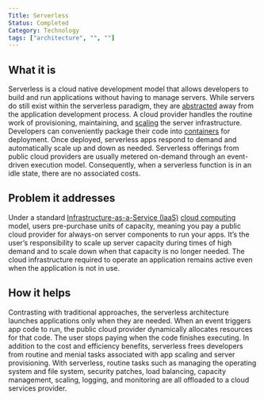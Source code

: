 ```yaml
---
Title: Serverless
Status: Completed
Category: Technology
tags: ["architecture", "", ""]
---
```


## What it is

Serverless is a cloud native development model that allows developers to 
build and run applications without having to manage servers. 
While servers do still exist within the serverless paradigm, they are [abstracted](/abstraction/) away from the application development process.
A cloud provider handles the routine work of provisioning, maintaining, and [scaling](/scalability/) the server infrastructure. 
Developers can conveniently package their code into [containers](/container/) for deployment.
Once deployed, serverless apps respond to demand and automatically scale up and down as needed. 
Serverless offerings from public cloud providers are usually metered on-demand through an event-driven execution model. 
Consequently, when a serverless function is in an idle state, there are no associated costs.

## Problem it addresses

Under a standard [Infrastructure-as-a-Service (IaaS)](/infrastructure-as-a-service/) [cloud computing](/cloud-computing/) model, 
users pre-purchase units of capacity, meaning you pay a public cloud provider for always-on server components to run your apps. 
It’s the user’s responsibility to scale up server capacity during times of high demand and 
to scale down when that capacity is no longer needed. 
The cloud infrastructure required to operate an application remains active even when the application is not in use.

## How it helps

Contrasting with traditional approaches, the serverless architecture launches applications only when they are needed. 
When an event triggers app code to run, the public cloud provider dynamically allocates resources for that code. 
The user stops paying when the code finishes executing. 
In addition to the cost and efficiency benefits, 
serverless frees developers from routine and menial tasks associated with app scaling and server provisioning. 
With serverless, routine tasks such as managing the operating system and file system, security patches, 
load balancing, capacity management, scaling, logging, and monitoring are all offloaded to a cloud services provider.
